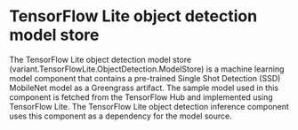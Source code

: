 
# TensorFlow Lite object detection model store

The TensorFlow Lite object detection model store (variant.TensorFlowLite.ObjectDetection.ModelStore) is a machine learning model component that contains a pre-trained Single Shot Detection (SSD) MobileNet model as a Greengrass artifact. The sample model used in this component is fetched from the TensorFlow Hub and implemented using TensorFlow Lite. The TensorFlow Lite object detection inference component uses this component as a dependency for the model source. 